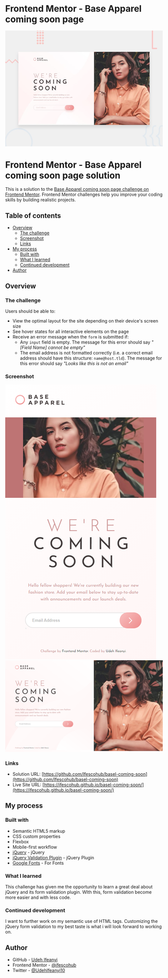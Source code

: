 # Frontend Mentor - Base Apparel coming soon page

![Design preview for the Base Apparel coming soon page coding challenge](./design/desktop-preview.jpg)

# Frontend Mentor - Base Apparel coming soon page solution

This is a solution to the [Base Apparel coming soon page challenge on Frontend Mentor](https://www.frontendmentor.io/challenges/base-apparel-coming-soon-page-5d46b47f8db8a7063f9331a0). Frontend Mentor challenges help you improve your coding skills by building realistic projects. 

## Table of contents

- [Overview](#overview)
  - [The challenge](#the-challenge)
  - [Screenshot](#screenshot)
  - [Links](#links)
- [My process](#my-process)
  - [Built with](#built-with)
  - [What I learned](#what-i-learned)
  - [Continued development](#continued-development)
- [Author](#author)

## Overview

### The challenge

Users should be able to:

- View the optimal layout for the site depending on their device's screen size
- See hover states for all interactive elements on the page
- Receive an error message when the `form` is submitted if:
  - Any `input` field is empty. The message for this error should say *"[Field Name] cannot be empty"*
  - The email address is not formatted correctly (i.e. a correct email address should have this structure: `name@host.tld`). The message for this error should say *"Looks like this is not an email"*

### Screenshot

![](./images/screenshot1.png)
![](./images/screenshot2.png)


### Links

- Solution URL: [https://github.com/Ifescohub/basel-coming-soon](https://github.com/Ifescohub/basel-coming-soon)
- Live Site URL: [https://ifescohub.github.io/basel-coming-soon/](https://ifescohub.github.io/basel-coming-soon/)

## My process

### Built with

- Semantic HTML5 markup
- CSS custom properties
- Flexbox
- Mobile-first workflow
- [jQuery](https://ajax.googleapis.com/ajax/libs/jquery/3.6.0/jquery.min.js/) - jQuery
- [jQuery Validation Plugin](https://cdn.jsdelivr.net/npm/jquery-validation@1.19.5/dist/jquery.validate.js/) - jQuery Plugin
- [Google Fonts](https://fonts.googleapis.com) - For Fonts

### What I learned

This challenge has given me the opportunity to learn a great deal about jQuery and its form validation plugin. WIth this, form validation become more easier and with less code.

### Continued development

I want to further work on my semantic use of HTML tags. Customizing the jQuery form validation to my best taste is what i will look forward to working on.

## Author

- GitHub - [Udeh Ifeanyi](https://github.com/Ifescohub)
- Frontend Mentor - [@ifescohub](https://www.frontendmentor.io/profile/Ifescohub)
- Twitter - [@UdehIfeanyi10](https://twitter.com/UdehIfeanyi10)
